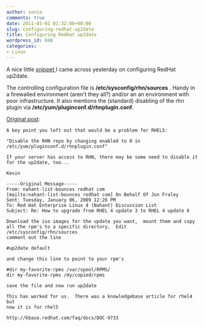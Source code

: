 ```yaml
---
author: sonia
comments: true
date: 2011-03-01 01:32:06+00:00
slug: configuring-redhat-up2date
title: Configuring RedHat up2date
wordpress_id: 848
categories:
- Linux
---
```


A nice little [snippet ](http://www.redhat.com/archives/nahant-list/2009-January/msg00026.html)I came across yesterday on configuring RedHat up2date.

The controlling configuration file is **/etc/sysconfig/rhn/sources** . Handy in a firewalled environment (aren't they all?) and/or an an environment with poor infrastructure. It also mentions the (standard) disabling of the rhn plugin via **/etc/yum/pluginconf.d/rhnplugin.conf**.

[Original post](http://www.redhat.com/archives/nahant-list/2009-January/msg00026.html):

<!-- more -->

    
    A key point you left out that would be a problem for RHEL5:
    
    "Disable the RHN repo by changing enabled to 0 in
    /etc/yum/pluginconf.d/rhnplugin.conf"
    
    If your server has access to RHN, there may be some need to disable it
    for the up2date, too...
    
    Kevin
    
    -----Original Message-----
    From: nahant-list-bounces redhat com
    [mailto:nahant-list-bounces redhat com] On Behalf Of Jon Fraley
    Sent: Tuesday, January 06, 2009 12:26 PM
    To: Red Hat Enterprise Linux 4 (Nahant) Discussion List
    Subject: Re: How to upgrade from RHEL 4 update 3 to RHEL 4 update 6
    
    Download the iso images for the update you want,  mount them and copy
    all the rpm's to a specific directory.  Edit /etc/sysconfig/rhn/sources
    comment out the line
    
    #up2date default
    
    and change this line to point to your rpm's
    
    #dir my-favorite-rpms /var/spool/RPMS/
    dir my-favorite-rpms /my/copied/rpms
    
    save the file and now run up2date
    
    This has worked for us.  There was a knowledgebase article for rhel4 but
    now it is for rhel5
    
    http://kbase.redhat.com/faq/docs/DOC-9733
